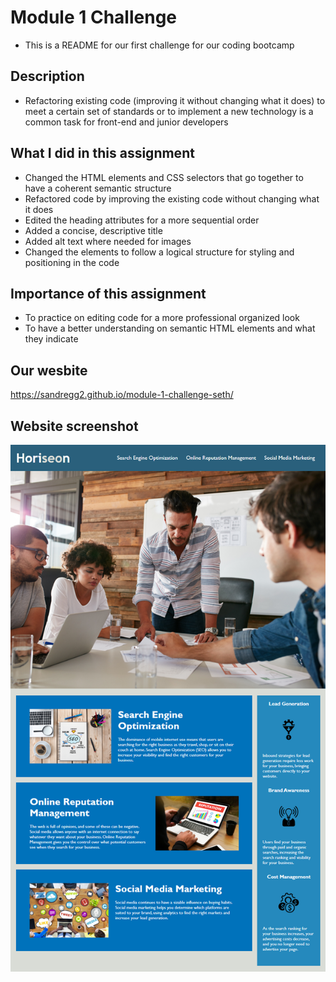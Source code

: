 # Module 1 Challenge
- This is a README for our first challenge for our coding bootcamp
## Description 
- Refactoring existing code (improving it without changing what it does) to meet a certain set of standards or to implement a new technology is a common task for front-end and junior developers
## What I did in this assignment
- Changed the HTML elements and CSS selectors that go together to have a coherent semantic structure
- Refactored code by improving the existing code without changing what it does
- Edited the heading attributes for a more sequential order
- Added a concise, descriptive title
- Added alt text where needed for images
- Changed the elements to follow a logical structure for styling and positioning in the code
## Importance of this assignment
- To practice on editing code for a more professional organized look
- To have a better understanding on semantic HTML elements and what they indicate
## Our wesbite
https://sandregg2.github.io/module-1-challenge-seth/
## Website screenshot
<img src="01-html-css-git-homework-demo.png" width="600">
